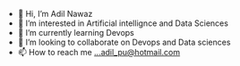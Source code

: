 - 👋 Hi, I’m Adil Nawaz
- 👀 I’m interested in Artificial intellignce and Data Sciences
- 🌱 I’m currently learning Devops
- 💞️ I’m looking to collaborate on Devops and Data sciences 
- 📫 How to reach me ...adil_pu@hotmail.com

<!---
ADIL-PC/ADIL-PC is a ✨ special ✨ repository because its `README.md` (this file) appears on your GitHub profile.
You can click the Preview link to take a look at your changes.
--->
